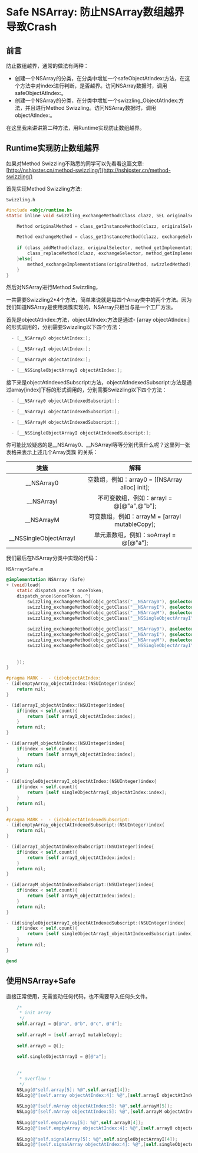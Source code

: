 # Safe NSArray: 防止NSArray数组越界导致Crash

## 前言
防止数组越界，通常的做法有两种：
* 创建一个NSArray的分类，在分类中增加一个safeObjectAtIndex:方法，在这个方法中对index进行判断，是否越界。访问NSArray数据时，调用safeObjectAtIndex:。
* 创建一个NSArray的分类，在分类中增加一个swizzling_ObjectAtIndex:方法，并且进行Method Swizzling。访问NSArray数据时，调用objectAtIndex:。

在这里我来讲讲第二种方法，用Runtime实现防止数组越界。

## Runtime实现防止数组越界
如果对Method Swizzling不熟悉的同学可以先看看这篇文章:[http://nshipster.cn/method-swizzling/](http://nshipster.cn/method-swizzling/)

首先实现Method Swizzling方法:

`Swizzling.h`

```objective-c
#include <objc/runtime.h>
static inline void swizzling_exchangeMethod(Class clazz, SEL originalSelector, SEL exchangeSelector) {

    Method originalMethod = class_getInstanceMethod(clazz, originalSelector);

    Method exchangeMethod = class_getInstanceMethod(clazz, exchangeSelector);
    
    if (class_addMethod(clazz, originalSelector, method_getImplementation(swizzledMethod), method_getTypeEncoding(swizzledMethod))) {
        class_replaceMethod(clazz, exchangeSelector, method_getImplementation(originalMethod), method_getTypeEncoding(originalMethod));
    }else{
        method_exchangeImplementations(originalMethod, swizzledMethod);
    }
}
```



然后对NSArray进行Method Swizzling，

一共需要Swizzling2*4个方法，简单来说就是每四个Array类中的两个方法。因为我们知道NSArray是使用类簇实现的，NSArray只相当与是一个工厂方法。

首先是objectAtIndex:方法，objectAtIndex:方法是通过- [array objectAtIndex:]的形式调用的，分别需要Swizzling以下四个方法：
```objective-c
  - [__NSArray0 objectAtIndex:];

  - [__NSArrayI objectAtIndex:];

  - [__NSArrayM objectAtIndex:];

  - [__NSSingleObjectArrayI objectAtIndex:];
```
接下来是objectAtIndexedSubscript:方法，objectAtIndexedSubscript:方法是通过array[index]下标的形式调用的，分别需要Swizzling以下四个方法：
```objective-c
  - [__NSArray0 objectAtIndexedSubscript:];

  - [__NSArrayI objectAtIndexedSubscript:];

  - [__NSArrayM objectAtIndexedSubscript:];

  - [__NSSingleObjectArrayI objectAtIndexedSubscript:];
```
你可能比较疑惑的是__NSArray0、__NSArrayI等等分别代表什么呢？这里列一张表格来表示上述几个Array类簇 的关系：

|           类簇           |                   解释                    |
| :--------------------: | :-------------------------------------: |
|       __NSArray0       | 空数组，例如：array0 = [[NSArray alloc] init]; |
|       __NSArrayI       |     不可变数组，例如：arrayI = @[@"a",@"b"];     |
|       __NSArrayM       | 可变数组，例如：arrayM = [arrayI mutableCopy];  |
| __NSSingleObjectArrayI |      单元素数组，例如：soArrayI = @[@"a"];       |



我们最后在NSArray分类中实现的代码：

  `NSArray+Safe.m`

```objective-c
@implementation NSArray (Safe)
+ (void)load{
    static dispatch_once_t onceToken;
    dispatch_once(&onceToken, ^{
        swizzling_exchangeMethod(objc_getClass("__NSArray0"), @selector(objectAtIndex:), @selector(emptyArray_objectAtIndex:));
        swizzling_exchangeMethod(objc_getClass("__NSArrayI"), @selector(objectAtIndex:), @selector(arrayI_objectAtIndex:));
        swizzling_exchangeMethod(objc_getClass("__NSArrayM"), @selector(objectAtIndex:), @selector(arrayM_objectAtIndex:));
        swizzling_exchangeMethod(objc_getClass("__NSSingleObjectArrayI"), @selector(objectAtIndex:), @selector(singleObjectArrayI_objectAtIndex:));
        
        swizzling_exchangeMethod(objc_getClass("__NSArray0"), @selector(objectAtIndexedSubscript:), @selector(emptyArray_objectAtIndexedSubscript:));
        swizzling_exchangeMethod(objc_getClass("__NSArrayI"), @selector(objectAtIndexedSubscript:), @selector(arrayI_objectAtIndexedSubscript:));
        swizzling_exchangeMethod(objc_getClass("__NSArrayM"), @selector(objectAtIndexedSubscript:), @selector(arrayM_objectAtIndexedSubscript:));
        swizzling_exchangeMethod(objc_getClass("__NSSingleObjectArrayI"), @selector(objectAtIndex:), @selector(singleObjectArrayI_objectAtIndexedSubscript:));
        
        
    });
}

#pragma MARK -  - (id)objectAtIndex:
- (id)emptyArray_objectAtIndex:(NSUInteger)index{
    return nil;
}

- (id)arrayI_objectAtIndex:(NSUInteger)index{
    if(index < self.count){
        return [self arrayI_objectAtIndex:index];
    }
    return nil;
}

- (id)arrayM_objectAtIndex:(NSUInteger)index{
    if(index < self.count){
        return [self arrayM_objectAtIndex:index];
    }
    return nil;
}

- (id)singleObjectArrayI_objectAtIndex:(NSUInteger)index{
    if(index < self.count){
        return [self singleObjectArrayI_objectAtIndex:index];
    }
    return nil;
}

#pragma MARK -  - (id)objectAtIndexedSubscript:
- (id)emptyArray_objectAtIndexedSubscript:(NSUInteger)index{
    return nil;
}

- (id)arrayI_objectAtIndexedSubscript:(NSUInteger)index{
    if(index < self.count){
        return [self arrayI_objectAtIndex:index];
    }
    return nil;
}

- (id)arrayM_objectAtIndexedSubscript:(NSUInteger)index{
    if(index < self.count){
        return [self arrayM_objectAtIndex:index];
    }
    return nil;
}

- (id)singleObjectArrayI_objectAtIndexedSubscript:(NSUInteger)index{
    if(index < self.count){
        return [self singleObjectArrayI_objectAtIndexedSubscript:index];
    }
    return nil;
}

@end

```



## 使用NSArray+Safe

直接正常使用，无需变动任何代码，也不需要导入任何头文件。

```objective-c
    /*
     * init array
     */
    self.arrayI = @[@"a", @"b", @"c", @"d"];
    
    self.arrayM = [self.arrayI mutableCopy];
    
    self.array0 = @[];
    
    self.singleObjectArrayI = @[@"a"];
    
    
    /*
     * overflow !
     */
    NSLog(@"self.array[5]: %@",self.arrayI[4]);
    NSLog(@"[self.array objectAtIndex:4]: %@",[self.arrayI objectAtIndex:4]);
    
    NSLog(@"[self.mArray objectAtIndex:5]: %@",self.arrayM[5]);
    NSLog(@"[self.mArray objectAtIndex:5]: %@",[self.arrayM objectAtIndex:5]);
    
    NSLog(@"self.emptyArray[5]: %@",self.array0[4]);
    NSLog(@"[self.emptyArray objectAtIndex:4]: %@",[self.array0 objectAtIndex:4]);
    
    NSLog(@"self.signalArray[5]: %@",self.singleObjectArrayI[4]);
    NSLog(@"[self.signalArray objectAtIndex:4]: %@",[self.singleObjectArrayI objectAtIndex:4]);
```